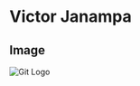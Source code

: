 # Victor Janampa

## Image
![Git Logo
](https://upload.wikimedia.org/wikipedia/commons/e/e0/Git-logo.svg)
